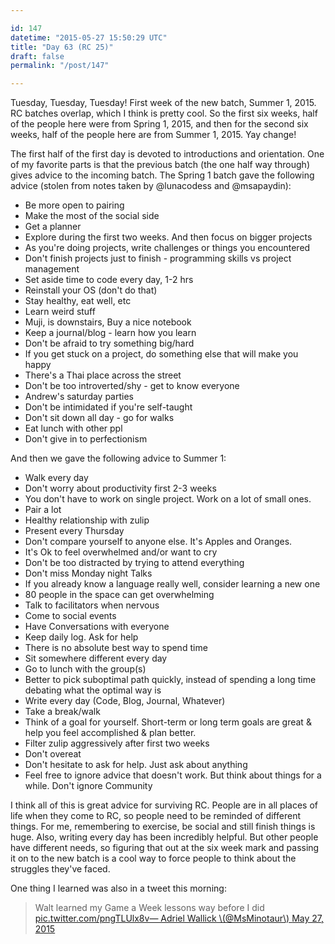 ```yaml
---

id: 147
datetime: "2015-05-27 15:50:29 UTC"
title: "Day 63 (RC 25)"
draft: false
permalink: "/post/147"

---
```


Tuesday, Tuesday, Tuesday\! First week of the new batch, Summer 1, 2015. RC batches overlap, which I think is pretty cool. So the first six weeks, half of the people here were from Spring 1, 2015, and then for the second six weeks, half of the people here are from Summer 1, 2015. Yay change\!

The first half of the first day is devoted to introductions and orientation. One of my favorite parts is that the previous batch \(the one half way through\) gives advice to the incoming batch. The Spring 1 batch gave the following advice \(stolen from notes taken by @lunacodess and @msapaydin\):

* Be more open to pairing 
* Make the most of the social side 
* Get a planner 
* Explore during the first two weeks. And then focus on bigger projects 
* As you're doing projects, write challenges or things you encountered 
* Don't finish projects just to finish \- programming skills vs project management 
* Set aside time to code every day, 1\-2 hrs 
* Reinstall your OS \(don't do that\) 
* Stay healthy, eat well, etc 
* Learn weird stuff 
* Muji, is downstairs, Buy a nice notebook 
* Keep a journal/blog \- learn how you learn 
* Don't be afraid to try something big/hard 
* If you get stuck on a project, do something else that will make you happy 
* There's a Thai place across the street 
* Don't be too introverted/shy \- get to know everyone 
* Andrew's saturday parties 
* Don't be intimidated if you're self\-taught 
* Don't sit down all day \- go for walks 
* Eat lunch with other ppl 
* Don't give in to perfectionism

And then we gave the following advice to Summer 1:

* Walk every day
* Don't worry about productivity first 2\-3 weeks
* You don't have to work on single project. Work on a lot of small ones.
* Pair a lot
* Healthy relationship with zulip
* Present every Thursday
* Don't compare yourself to anyone else. It's Apples and Oranges.
* It's Ok to feel overwhelmed and/or want to cry
* Don't be too distracted by trying to attend everything
* Don't miss Monday night Talks
* If you already know a language really well, consider learning a new one
* 80 people in the space can get overwhelming
* Talk to facilitators when nervous
* Come to social events
* Have Conversations with everyone
* Keep daily log. Ask for help
* There is no absolute best way to spend time
* Sit somewhere different every day
* Go to lunch with the group\(s\)
* Better to pick suboptimal path quickly, instead of spending a long time debating what the optimal way is
* Write every day \(Code, Blog, Journal, Whatever\)
* Take a break/walk
* Think of a goal for yourself. Short\-term or long term goals are great &amp; help you feel accomplished &amp; plan better.
* Filter zulip aggressively after first two weeks
* Don't overeat
* Don't hesitate to ask for help. Just ask about anything
* Feel free to ignore advice that doesn't work. But think about things for a while. Don't ignore Community

I think all of this is great advice for surviving RC. People are in all places of life when they come to RC, so people need to be reminded of different things. For me, remembering to exercise, be social and still finish things is huge. Also, writing every day has been incredibly helpful. But other people have different needs, so figuring that out at the six week mark and passing it on to the new batch is a cool way to force people to think about the struggles they've faced.

One thing I learned was also in a tweet this morning:

<blockquote class="twitter\-tweet" lang="en"\><p lang="en" dir="ltr"\>Walt learned my Game a Week lessons way before I did <a href="http://t.co/pngTLUlx8v"\>pic.twitter.com/pngTLUlx8v</a\></p\>&mdash; Adriel Wallick \(@MsMinotaur\) <a href="https://twitter.com/MsMinotaur/status/603584660266995712"\>May 27, 2015</a\></blockquote\>
<script async src="//platform.twitter.com/widgets.js" charset="utf\-8"\></script\>

Anyways, after the morning of advice, I spent some time fixing some spelling, grammar and attribution issues on [ruby\.fm/about](https://ruby.fm/about) \(I mean, geez who confuses Lil Wayne with Drake?\).

In the afternoon I coded more for more RSS reader, [Roughly Today](https://github.com/icco/today). We took a break and went on a walk up to Washington Square Park around 15:30. In the evening there was pizza and game night. I played a long game of [Munchkin](https://en.wikipedia.org/wiki/Munchkin_%28card_game%29) with [Becca](https://github.com/beccabainbridge), [Betsy](https://github.com/forklady42), [John](https://twitter.com/jdherg), [Ken](http://kenpratt.net/) and [Charlie](http://insomn.io/) which was a blast.

/Nat

#recursecenter

